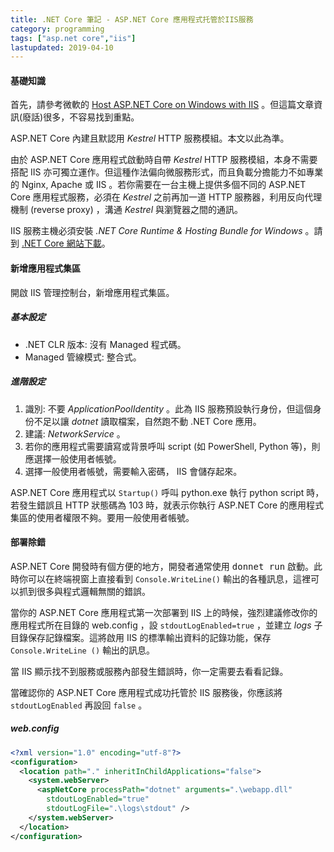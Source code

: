 ```yaml
---
title: .NET Core 筆記 - ASP.NET Core 應用程式托管於IIS服務
category: programming
tags: ["asp.net core","iis"]
lastupdated: 2019-04-10
---
```


#### 基礎知識

首先，請參考微軟的 [Host ASP.NET Core on Windows with IIS](https://docs.microsoft.com/zh-tw/aspnet/core/host-and-deploy/iis/) 。但這篇文章資訊(廢話)很多，不容易找到重點。

ASP.NET Core 內建且默認用 *Kestrel* HTTP 服務模組。本文以此為準。

由於 ASP.NET Core 應用程式啟動時自帶 *Kestrel* HTTP 服務模組，本身不需要搭配 IIS 亦可獨立運作。但這種作法偏向微服務形式，而且負載分擔能力不如專業的 Nginx, Apache 或 IIS 。若你需要在一台主機上提供多個不同的 ASP.NET Core 應用程式服務，必須在 *Kestrel* 之前再加一道 HTTP 服務器，利用反向代理機制 (reverse proxy) ，溝通 *Kestrel* 與瀏覽器之間的通訊。

IIS 服務主機必須安裝 *.NET Core Runtime & Hosting Bundle for Windows*  。請到 [.NET Core 網站下載](https://dotnet.microsoft.com/download/dotnet-core)。

<!--more-->

#### 新增應用程式集區

開啟 IIS 管理控制台，新增應用程式集區。

##### 基本設定

* .NET CLR 版本: 沒有 Managed 程式碼。
* Managed 管線模式: 整合式。

##### 進階設定

1. 識別: 不要 *ApplicationPoolIdentity* 。此為 IIS 服務預設執行身份，但這個身份不足以讓 *dotnet* 讀取檔案，自然跑不動 .NET Core 應用。
2. 建議: *NetworkService* 。
3. 若你的應用程式需要讀寫或背景呼叫 script (如 PowerShell, Python 等)，則應選擇一般使用者帳號。
4. 選擇一般使用者帳號，需要輸入密碼， IIS 會儲存起來。

ASP.NET Core 應用程式以 `Startup()` 呼叫 python.exe 執行 python script 時，若發生錯誤且 HTTP 狀態碼為 103 時，就表示你執行 ASP.NET Core 的應用程式集區的使用者權限不夠。要用一般使用者帳號。

#### 部署除錯

ASP.NET Core 開發時有個方便的地方，開發者通常使用 <kbd>donnet run</kbd> 啟動。此時你可以在終端視窗上直接看到 `Console.WriteLine()` 輸出的各種訊息，這裡可以抓到很多與程式邏輯無關的錯誤。

當你的 ASP.NET Core 應用程式第一次部署到 IIS 上的時候，強烈建議修改你的應用程式所在目錄的 web.config ，設 `stdoutLogEnabled=true` ，並建立 *logs* 子目錄保存記錄檔案。這將啟用 IIS 的標準輸出資料的記錄功能，保存 `Console.WriteLine ()` 輸出的訊息。

當 IIS 顯示找不到服務或服務內部發生錯誤時，你一定需要去看看記錄。

當確認你的 ASP.NET Core 應用程式成功托管於 IIS 服務後，你應該將 `stdoutLogEnabled` 再設回 `false` 。

##### web.config

~~~xml
<?xml version="1.0" encoding="utf-8"?>
<configuration>
  <location path="." inheritInChildApplications="false">
    <system.webServer>
      <aspNetCore processPath="dotnet" arguments=".\webapp.dll" 
        stdoutLogEnabled="true" 
        stdoutLogFile=".\logs\stdout" />
    </system.webServer>
  </location>
</configuration>
~~~
